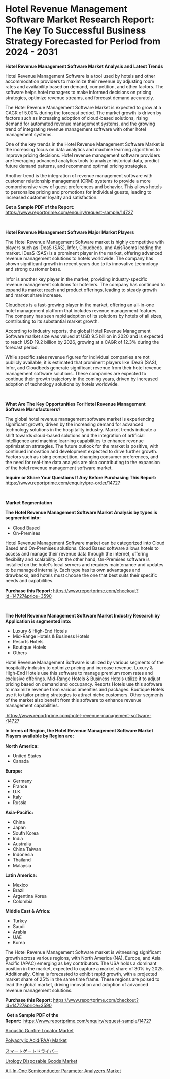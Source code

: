 <p><h1>Hotel Revenue Management Software Market Research Report: The Key To Successful Business Strategy Forecasted for Period from 2024 - 2031</h1></p><p><strong>Hotel Revenue Management Software Market Analysis and Latest Trends</strong></p>
<p><p>Hotel Revenue Management Software is a tool used by hotels and other accommodation providers to maximize their revenue by adjusting room rates and availability based on demand, competition, and other factors. The software helps hotel managers to make informed decisions on pricing strategies, optimize revenue streams, and forecast demand accurately.</p><p>The Hotel Revenue Management Software Market is expected to grow at a CAGR of 5.00% during the forecast period. The market growth is driven by factors such as increasing adoption of cloud-based solutions, rising demand for automated revenue management systems, and the growing trend of integrating revenue management software with other hotel management systems. </p><p>One of the key trends in the Hotel Revenue Management Software Market is the increasing focus on data analytics and machine learning algorithms to improve pricing decisions. Hotel revenue management software providers are leveraging advanced analytics tools to analyze historical data, predict future demand patterns, and recommend optimal pricing strategies. </p><p>Another trend is the integration of revenue management software with customer relationship management (CRM) systems to provide a more comprehensive view of guest preferences and behavior. This allows hotels to personalize pricing and promotions for individual guests, leading to increased customer loyalty and satisfaction.</p></p>
<p><strong>Get a Sample PDF of the Report:&nbsp;</strong> <a href="https://www.reportprime.com/enquiry/request-sample/14727">https://www.reportprime.com/enquiry/request-sample/14727</a></p>
<p>&nbsp;</p>
<p><strong>Hotel Revenue Management Software Major Market Players</strong></p>
<p><p>The Hotel Revenue Management Software market is highly competitive with players such as IDeaS (SAS), Infor, Cloudbeds, and AxisRooms leading the market. IDeaS (SAS) is a prominent player in the market, offering advanced revenue management solutions to hotels worldwide. The company has shown significant growth in recent years due to its innovative technology and strong customer base.</p><p>Infor is another key player in the market, providing industry-specific revenue management solutions for hoteliers. The company has continued to expand its market reach and product offerings, leading to steady growth and market share increase.</p><p>Cloudbeds is a fast-growing player in the market, offering an all-in-one hotel management platform that includes revenue management features. The company has seen rapid adoption of its solutions by hotels of all sizes, contributing to its substantial market growth.</p><p>According to industry reports, the global Hotel Revenue Management Software market size was valued at USD 9.5 billion in 2020 and is expected to reach USD 19.2 billion by 2026, growing at a CAGR of 12.3% during the forecast period.</p><p>While specific sales revenue figures for individual companies are not publicly available, it is estimated that prominent players like IDeaS (SAS), Infor, and Cloudbeds generate significant revenue from their hotel revenue management software solutions. These companies are expected to continue their growth trajectory in the coming years, driven by increased adoption of technology solutions by hotels worldwide.</p></p>
<p>&nbsp;</p>
<p><strong>What Are The Key Opportunities For Hotel Revenue Management Software Manufacturers?</strong></p>
<p><p>The global hotel revenue management software market is experiencing significant growth, driven by the increasing demand for advanced technology solutions in the hospitality industry. Market trends indicate a shift towards cloud-based solutions and the integration of artificial intelligence and machine learning capabilities to enhance revenue optimization strategies. The future outlook for the market is positive, with continued innovation and development expected to drive further growth. Factors such as rising competition, changing consumer preferences, and the need for real-time data analysis are also contributing to the expansion of the hotel revenue management software market.</p></p>
<p><strong>Inquire or Share Your Questions If Any Before Purchasing This Report:</strong> <a href="https://www.reportprime.com/enquiry/pre-order/14727">https://www.reportprime.com/enquiry/pre-order/14727</a></p>
<p>&nbsp;</p>
<p><strong>Market Segmentation</strong></p>
<p><strong>The Hotel Revenue Management Software Market Analysis by types is segmented into:</strong></p>
<p><ul><li>Cloud Based</li><li>On-Premises</li></ul></p>
<p><p>Hotel Revenue Management Software market can be categorized into Cloud Based and On-Premises solutions. Cloud Based software allows hotels to access and manage their revenue data through the internet, offering flexibility and scalability. On the other hand, On-Premises software is installed on the hotel's local servers and requires maintenance and updates to be managed internally. Each type has its own advantages and drawbacks, and hotels must choose the one that best suits their specific needs and capabilities.</p></p>
<p><strong>Purchase this Report:&nbsp;</strong><a href="https://www.reportprime.com/checkout?id=14727&price=3590">https://www.reportprime.com/checkout?id=14727&price=3590</a></p>
<p>&nbsp;</p>
<p><strong>The Hotel Revenue Management Software Market Industry Research by Application is segmented into:</strong></p>
<p><ul><li>Luxury & High-End Hotels</li><li>Mid-Range Hotels & Business Hotels</li><li>Resorts Hotels</li><li>Boutique Hotels</li><li>Others</li></ul></p>
<p><p>Hotel Revenue Management Software is utilized by various segments of the hospitality industry to optimize pricing and increase revenue. Luxury & High-End Hotels use this software to manage premium room rates and exclusive offerings. Mid-Range Hotels & Business Hotels utilize it to adjust pricing based on demand and occupancy. Resorts Hotels use this software to maximize revenue from various amenities and packages. Boutique Hotels use it to tailor pricing strategies to attract niche customers. Other segments of the market also benefit from this software to enhance revenue management capabilities.</p></p>
<p><a href="https://www.reportprime.com/hotel-revenue-management-software-r14727">&nbsp;https://www.reportprime.com/hotel-revenue-management-software-r14727</a></p>
<p><strong>In terms of Region, the Hotel Revenue Management Software Market Players available by Region are:</strong></p>
<p>
    <p> <strong> North America: </strong>
        <ul>
            <li>United States</li>
            <li>Canada</li>
        </ul>
        </p> 
    <p> <strong> Europe: </strong>
        <ul>
            <li>Germany</li>
            <li>France</li>
            <li>U.K.</li>
            <li>Italy</li>
            <li>Russia</li>
        </ul>
        </p> 
    <p> <strong> Asia-Pacific: </strong>
        <ul>
            <li>China</li>
            <li>Japan</li>
            <li>South Korea</li>
            <li>India</li>
            <li>Australia</li>
            <li>China Taiwan</li>
            <li>Indonesia</li>
            <li>Thailand</li>
            <li>Malaysia</li>
        </ul>
        </p> 
    <p> <strong> Latin America: </strong>
        <ul>
            <li>Mexico</li>
            <li>Brazil</li>
            <li>Argentina Korea</li>
            <li>Colombia</li>
        </ul>
        </p> 
    <p> <strong> Middle East & Africa: </strong>
        <ul>
            <li>Turkey</li>
            <li>Saudi</li>
            <li>Arabia</li>
            <li>UAE</li>
            <li>Korea</li>
        </ul>
    </p>
    </p>
<p><p>The Hotel Revenue Management Software market is witnessing significant growth across various regions, with North America (NA), Europe, and Asia Pacific (APAC) emerging as key contributors. The USA holds a dominant position in the market, expected to capture a market share of 30% by 2025. Additionally, China is forecasted to exhibit rapid growth, with a projected market share of 25% in the same time frame. These regions are poised to lead the global market, driving innovation and adoption of advanced revenue management solutions.</p></p>
<p><strong>Purchase this Report: </strong><a href="https://www.reportprime.com/checkout?id=14727&price=3590">https://www.reportprime.com/checkout?id=14727&price=3590</a></p>
<p>&nbsp;<strong>Get a Sample PDF of the Report:&nbsp;&nbsp;</strong><a href="https://www.reportprime.com/enquiry/request-sample/14727">https://www.reportprime.com/enquiry/request-sample/14727</a></p>
<p><strong></strong></p>
<p><p><a href="https://www.linkedin.com/pulse/global-acoustic-gunfire-locator-market-sector-types-applications-z6xue?trackingId=Z%2BYaTNPOP3TIU5RME4c9BA%3D%3D">Acoustic Gunfire Locator Market</a></p><p><a href="https://www.linkedin.com/pulse/polyacrylic-acidpaa-market-size-growth-trends-statistics-pjrae?trackingId=i5HgYVebOfoftgPeZrBQmw%3D%3D">Polyacrylic Acid(PAA) Market</a></p><p><a href="https://medium.com/@jordymiller39/%E3%82%B0%E3%83%AD%E3%83%BC%E3%83%90%E3%83%AB%E3%82%B9%E3%83%9E%E3%83%BC%E3%83%88%E3%82%B2%E3%83%BC%E3%83%88%E3%83%89%E3%83%A9%E3%82%A4%E3%83%90%E3%83%BC%E3%83%9E%E3%83%BC%E3%82%B1%E3%83%83%E3%83%88%E3%81%AE%E5%88%86%E6%9E%90-%E3%83%88%E3%83%AC%E3%83%B3%E3%83%89-%E4%BA%88%E6%B8%AC-%E6%88%90%E9%95%B7%E6%A9%9F%E4%BC%9A-2024%E5%B9%B4-2031%E5%B9%B4-182%E3%83%9A%E3%83%BC%E3%82%B8%E3%81%AE%E3%83%AC%E3%83%9D%E3%83%BC%E3%83%88-43b1472732a5">スマートゲートドライバー</a></p><p><a href="https://medium.com/@neilrogers69/urology-disposable-goods-market-size-growth-and-industry-analysis-by-market-segmentation-and-1ff1f42a017f">Urology Disposable Goods Market</a></p><p><a href="https://medium.com/@sallyselcenk46/all-in-one-semiconductor-parameter-analyzers-market-research-report-market-forecast-and-growth-0de26ff90bcd">All-In-One Semiconductor Parameter Analyzers Market</a></p></p>